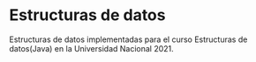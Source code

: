 # Estructuras de datos

Estructuras de datos implementadas para el curso Estructuras de datos(Java)
en la Universidad Nacional 2021.
